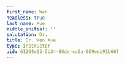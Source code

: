 ```yaml
---
first_name: Wen
headless: true
last_name: Xue
middle_initial: ''
salutation: Dr.
title: Dr. Wen Xue
type: instructor
uid: 61264e65-5b34-80de-cc6a-669eeb91b66f
---
```

